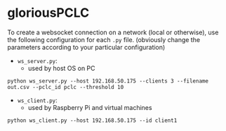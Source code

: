 # gloriousPCLC

To create a websocket connection on a network (local or otherwise), use the following configuration for each `.py` file.
(obviously change the parameters according to your particular configuration)

- `ws_server.py`:
  - used by host OS on PC
```
python ws_server.py --host 192.168.50.175 --clients 3 --filename out.csv --pclc_id pclc --threshold 10
```

- `ws_client.py`:
  - used by Raspberry Pi and virtual machines
```
python ws_client.py --host 192.168.50.175 --id client1
```
